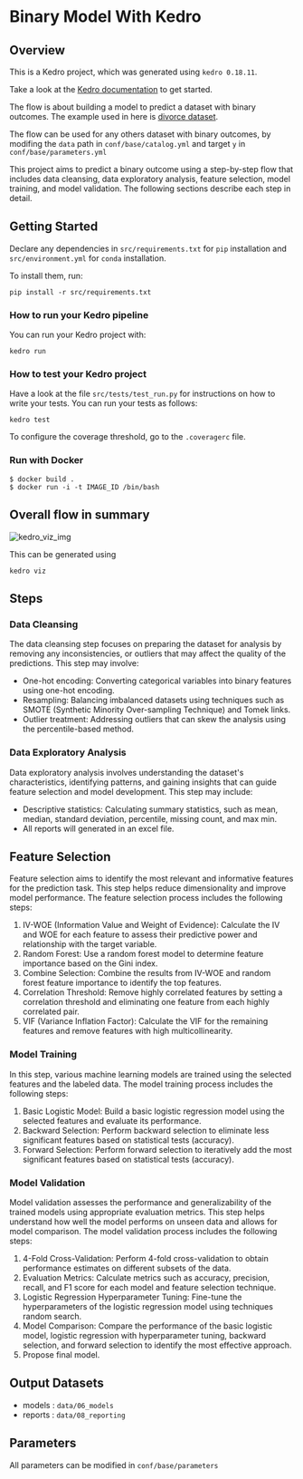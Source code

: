 # Binary Model With Kedro

## Overview

This is a Kedro project, which was generated using `kedro 0.18.11`.

Take a look at the [Kedro documentation](https://docs.kedro.org) to get started.

The flow is about building a model to predict a dataset with binary outcomes. The example used in here is [divorce dataset](https://archive.ics.uci.edu/dataset/497/divorce+predictors+data+set). 

The flow can be used for any others dataset with binary outcomes, by modifing the `data` path in `conf/base/catalog.yml` and target `y` in  `conf/base/parameters.yml`

This project aims to predict a binary outcome using a step-by-step flow that includes data cleansing, data exploratory analysis, feature selection, model training, and model validation. The following sections describe each step in detail.

## Getting Started

Declare any dependencies in `src/requirements.txt` for `pip` installation and `src/environment.yml` for `conda` installation.

To install them, run:

```
pip install -r src/requirements.txt
```

### How to run your Kedro pipeline

You can run your Kedro project with:

```
kedro run
```

### How to test your Kedro project

Have a look at the file `src/tests/test_run.py` for instructions on how to write your tests. You can run your tests as follows:

```
kedro test
```

To configure the coverage threshold, go to the `.coveragerc` file.

### Run with Docker

```
$ docker build .
$ docker run -i -t IMAGE_ID /bin/bash
```

## Overall flow in summary

![kedro_viz_img](https://github.com/kang20006/binary-model-kedro/blob/cee857a8e887038d945ee98e0835a35b9aca51e7/kedro-pipeline.png)

This can be generated using

```
kedro viz
```
## Steps
### Data Cleansing

The data cleansing step focuses on preparing the dataset for analysis by removing any inconsistencies, or outliers that may affect the quality of the predictions. This step may involve:

- One-hot encoding: Converting categorical variables into binary features using one-hot encoding.
- Resampling: Balancing imbalanced datasets using techniques such as SMOTE (Synthetic Minority Over-sampling Technique) and Tomek links.
- Outlier treatment: Addressing outliers that can skew the analysis using the percentile-based method.

### Data Exploratory Analysis

Data exploratory analysis involves understanding the dataset's characteristics, identifying patterns, and gaining insights that can guide feature selection and model development. This step may include:

- Descriptive statistics: Calculating summary statistics, such as mean, median, standard deviation, percentile, missing count, and max min.
- All reports will generated in an excel file.

## Feature Selection

Feature selection aims to identify the most relevant and informative features for the prediction task. This step helps reduce dimensionality and improve model performance. The feature selection process includes the following steps:

1. IV-WOE (Information Value and Weight of Evidence): Calculate the IV and WOE for each feature to assess their predictive power and relationship with the target variable.
2. Random Forest: Use a random forest model to determine feature importance based on the Gini index.
3. Combine Selection: Combine the results from IV-WOE and random forest feature importance to identify the top features.
4. Correlation Threshold: Remove highly correlated features by setting a correlation threshold and eliminating one feature from each highly correlated pair.
5. VIF (Variance Inflation Factor): Calculate the VIF for the remaining features and remove features with high multicollinearity.

### Model Training

In this step, various machine learning models are trained using the selected features and the labeled data. The model training process includes the following steps:

1. Basic Logistic Model: Build a basic logistic regression model using the selected features and evaluate its performance.
2. Backward Selection: Perform backward selection to eliminate less significant features based on statistical tests (accuracy).
3. Forward Selection: Perform forward selection to iteratively add the most significant features based on statistical tests (accuracy).

### Model Validation

Model validation assesses the performance and generalizability of the trained models using appropriate evaluation metrics. This step helps understand how well the model performs on unseen data and allows for model comparison. The model validation process includes the following steps:

1. 4-Fold Cross-Validation: Perform 4-fold cross-validation to obtain performance estimates on different subsets of the data.
2. Evaluation Metrics: Calculate metrics such as accuracy, precision, recall, and F1 score for each model and feature selection technique.
3. Logistic Regression Hyperparameter Tuning: Fine-tune the hyperparameters of the logistic regression model using techniques random search.
4. Model Comparison: Compare the performance of the basic logistic model, logistic regression with hyperparameter tuning, backward selection, and forward selection to identify the most effective approach.
5. Propose final model.

## Output Datasets

- models : `data/06_models`
- reports : `data/08_reporting`

## Parameters 

All parameters can be modified in `conf/base/parameters`
